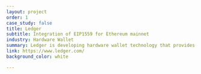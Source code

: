 ```yaml
---
layout: project
order: 1
case_study: false
title: Ledger
subtitle: Integration of EIP1559 for Ethereum mainnet
industry: Hardware Wallet
summary: Ledger is developing hardware wallet technology that provides the highest level of security for crypto assets.
link: https://www.ledger.com/
background_color: white

---
```

